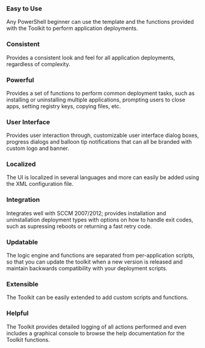 ### Easy to Use

Any PowerShell beginner can use the template and the functions provided with the Toolkit to perform application deployments. 

### Consistent

Provides a consistent look and feel for all application deployments, regardless of complexity.

### Powerful

Provides a set of functions to perform common deployment tasks, such as installing or uninstalling multiple applications, prompting users to close apps, setting registry keys, copying files, etc. 

### User Interface

Provides user interaction through, customizable user interface dialog boxes, progress dialogs and balloon tip notifications that can all be branded with custom logo and banner.

### Localized

The UI is localized in several languages and more can easily be added using the XML configuration file. 

### Integration

Integrates well with SCCM 2007/2012; provides installation and uninstallation deployment types with options on how to handle exit codes, such as supressing reboots or returning a fast retry code. 

### Updatable

The logic engine and functions are separated from per-application scripts, so that you can update the toolkit when a new version is released and maintain backwards compatibility with your deployment scripts. 

### Extensible

The Toolkit can be easily extended to add custom scripts and functions. 

### Helpful

The Toolkit provides detailed logging of all actions performed and even includes a graphical console to browse the help documentation for the Toolkit functions.